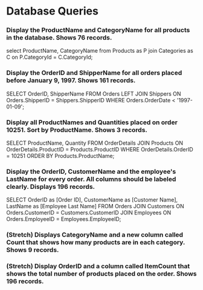 # Database Queries

### Display the ProductName and CategoryName for all products in the database. Shows 76 records.

select ProductName, CategoryName from 
Products as P 
join Categories as C 
on P.CategoryId = C.CategoryId;

### Display the OrderID and ShipperName for all orders placed before January 9, 1997. Shows 161 records.

 SELECT OrderID, ShipperName FROM Orders LEFT JOIN Shippers ON Orders.ShipperID = Shippers.ShipperID WHERE Orders.OrderDate < '1997-01-09';

### Display all ProductNames and Quantities placed on order 10251. Sort by ProductName. Shows 3 records.

SELECT ProductName, Quantity FROM OrderDetails JOIN Products ON OrderDetails.ProductID = Products.ProductID WHERE OrderDetails.OrderID = 10251 ORDER BY Products.ProductName;

### Display the OrderID, CustomerName and the employee's LastName for every order. All columns should be labeled clearly. Displays 196 records.

SELECT OrderID as [Order ID], CustomerName as [Customer Name], LastName as [Employee Last Name] FROM Orders JOIN Customers ON Orders.CustomerID = Customers.CustomerID JOIN Employees ON Orders.EmployeeID = Employees.EmployeeID;

### (Stretch)  Displays CategoryName and a new column called Count that shows how many products are in each category. Shows 9 records.

### (Stretch) Display OrderID and a  column called ItemCount that shows the total number of products placed on the order. Shows 196 records. 

